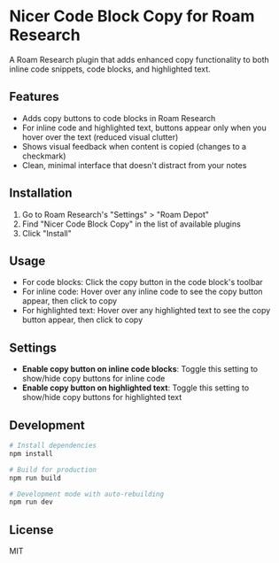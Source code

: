 # Nicer Code Block Copy for Roam Research

A Roam Research plugin that adds enhanced copy functionality to both inline code snippets, code blocks, and highlighted text.

## Features

- Adds copy buttons to code blocks in Roam Research
- For inline code and highlighted text, buttons appear only when you hover over the text (reduced visual clutter)
- Shows visual feedback when content is copied (changes to a checkmark)
- Clean, minimal interface that doesn't distract from your notes

## Installation

1. Go to Roam Research's "Settings" > "Roam Depot"
2. Find "Nicer Code Block Copy" in the list of available plugins
3. Click "Install"

## Usage

- For code blocks: Click the copy button in the code block's toolbar
- For inline code: Hover over any inline code to see the copy button appear, then click to copy
- For highlighted text: Hover over any highlighted text to see the copy button appear, then click to copy

## Settings

- **Enable copy button on inline code blocks**: Toggle this setting to show/hide copy buttons for inline code
- **Enable copy button on highlighted text**: Toggle this setting to show/hide copy buttons for highlighted text

## Development

```bash
# Install dependencies
npm install

# Build for production
npm run build

# Development mode with auto-rebuilding
npm run dev
```

## License

MIT
